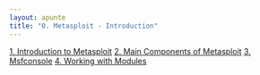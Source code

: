 ```yaml
---
layout: apunte
title: "0. Metasploit - Introduction"
---
```


[1. Introduction to Metasploit](/apuntes/thm/2-cyber-security-101/7-exploitation-basics/2-metasploit-introduction/1-introduction-to-metasploit/)
[2. Main Components of Metasploit](/apuntes/thm/2-cyber-security-101/7-exploitation-basics/2-metasploit-introduction/2-main-components-of-metasploit/)
[3. Msfconsole](/apuntes/thm/2-cyber-security-101/7-exploitation-basics/2-metasploit-introduction/3-msfconsole/)
[4. Working with Modules](/apuntes/thm/2-cyber-security-101/7-exploitation-basics/2-metasploit-introduction/4-working-with-modules/)
